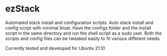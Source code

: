 # ezStack
Automated stack install and configuration scripts.
Auto stack install and config script with minimal bloat. Have the configs folder and the install script in the same directory and run the shell script as a sudo user. 
Both the scripts and config files can be tweaked easily to fit various different needs.

Currently tested and developed for Ubuntu 21.10
